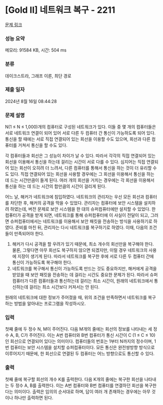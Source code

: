 # [Gold II] 네트워크 복구 - 2211 

[문제 링크](https://www.acmicpc.net/problem/2211) 

### 성능 요약

메모리: 91584 KB, 시간: 504 ms

### 분류

데이크스트라, 그래프 이론, 최단 경로

### 제출 일자

2024년 8월 16일 08:44:28

### 문제 설명

<p>N(1 ≤ N ≤ 1,000)개의 컴퓨터로 구성된 네트워크가 있다. 이들 중 몇 개의 컴퓨터들은 서로 네트워크 연결이 되어 있어 서로 다른 두 컴퓨터 간 통신이 가능하도록 되어 있다. 통신을 할 때에는 서로 직접 연결되어 있는 회선을 이용할 수도 있으며, 회선과 다른 컴퓨터를 거쳐서 통신을 할 수도 있다.</p>

<p>각 컴퓨터들과 회선은 그 성능이 차이가 날 수 있다. 따라서 각각의 직접 연결되어 있는 회선을 이용해서 통신을 하는데 걸리는 시간이 서로 다를 수 있다. 심지어는 직접 연결되어 있는 회선이 오히려 더 느려서, 다른 컴퓨터를 통해서 통신을 하는 것이 더 유리할 수도 있다. 직접 연결되어 있는 회선을 사용할 경우에는 그 회선을 이용해서 통신을 하는 데 드는 시간만큼이 들게 된다. 여러 개의 회선을 거치는 경우에는 각 회선을 이용해서 통신을 하는 데 드는 시간의 합만큼의 시간이 걸리게 된다.</p>

<p>어느 날, 해커가 네트워크에 침입하였다. 네트워크의 관리자는 우선 모든 회선과 컴퓨터를 차단한 후, 해커의 공격을 막을 수 있었다. 관리자는 컴퓨터에 보안 시스템을 설치하려 하였는데, 버전 문제로 보안 시스템을 한 대의 슈퍼컴퓨터에만 설치할 수 있었다. 한 컴퓨터가 공격을 받게 되면, 네트워크를 통해 슈퍼컴퓨터에 이 사실이 전달이 되고, 그러면 슈퍼컴퓨터에서는 네트워크를 이용해서 보안 패킷을 전송하는 방식을 사용하기로 하였다. 준비를 마친 뒤, 관리자는 다시 네트워크를 복구하기로 하였다. 이때, 다음의 조건들이 만족되어야 한다.</p>

<ol>
	<li>해커가 다시 공격을 할 우려가 있기 때문에, 최소 개수의 회선만을 복구해야 한다. 물론, 그렇다면 아무 회선도 복구하지 않으면 되겠지만, 이럴 경우 네트워크의 사용에 지장이 생기게 된다. 따라서 네트워크를 복구한 후에 서로 다른 두 컴퓨터 간에 통신이 가능하도록 복구해야 한다.</li>
	<li>네트워크를 복구해서 통신이 가능하도록 만드는 것도 중요하지만, 해커에게 공격을 받았을 때 보안 패킷을 전송하는 데 걸리는 시간도 중요한 문제가 된다. 따라서 슈퍼컴퓨터가 다른 컴퓨터들과 통신하는데 걸리는 최소 시간이, 원래의 네트워크에서 통신하는데 걸리는 최소 시간보다 커져서는 안 된다.</li>
</ol>

<p>원래의 네트워크에 대한 정보가 주어졌을 때, 위의 조건을 만족하면서 네트워크를 복구하는 방법을 알아내는 프로그램을 작성하시오.</p>

### 입력 

 <p>첫째 줄에 두 정수 N, M이 주어진다. 다음 M개의 줄에는 회선의 정보를 나타내는 세 정수 A, B, C가 주어진다. 이는 A번 컴퓨터와 B번 컴퓨터가 통신 시간이 C (1 ≤ C ≤ 10)인 회선으로 연결되어 있다는 의미이다. 컴퓨터들의 번호는 1부터 N까지의 정수이며, 1번 컴퓨터는 보안 시스템을 설치할 슈퍼컴퓨터이다. 모든 통신은 완전쌍방향 방식으로 이루어지기 때문에, 한 회선으로 연결된 두 컴퓨터는 어느 방향으로도 통신할 수 있다.</p>

### 출력 

 <p>첫째 줄에 복구할 회선의 개수 K를 출력한다. 다음 K개의 줄에는 복구한 회선을 나타내는 두 정수 A, B를 출력한다. 이는 A번 컴퓨터와 B번 컴퓨터를 연결하던 회선을 복구한다는 의미이다. 출력은 임의의 순서대로 하며, 답이 여러 개 존재하는 경우에는 아무 것이나 하나만 출력하면 된다.</p>


